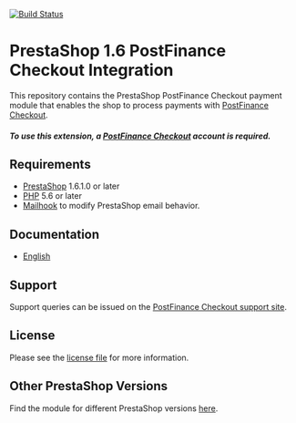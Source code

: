 [![Build Status](https://travis-ci.org/pfpayments/prestashop-1.6.svg?branch=master)](https://travis-ci.org/pfpayments/prestashop-1.6)



# PrestaShop 1.6 PostFinance Checkout Integration
This repository contains the PrestaShop PostFinance Checkout payment module that enables the shop to process payments with [PostFinance Checkout](https://www.postfinance.ch/checkout).

##### To use this extension, a [PostFinance Checkout](https://www.postfinance.ch/checkout) account is required.

## Requirements

* [PrestaShop](https://www.prestashop.com/) 1.6.1.0 or later
* [PHP](http://php.net/) 5.6 or later
* [Mailhook](https://github.com/wallee-payment/prestashop-mailhook/releases) to modify PrestaShop email behavior.

## Documentation

* [English](https://plugin-documentation.postfinance-checkout.ch/pfpayments/prestashop-1.6/1.2.10/docs/en/documentation.html)

## Support

Support queries can be issued on the [PostFinance Checkout support site](https://www.postfinance.ch/en/business/support/written-contact/contact-form.html).

## License

Please see the [license file](https://github.com/pfpayments/prestashop-1.6/blob/1.2.10/LICENSE) for more information.

## Other PrestaShop Versions

Find the module for different PrestaShop versions [here](../../../prestashop).
